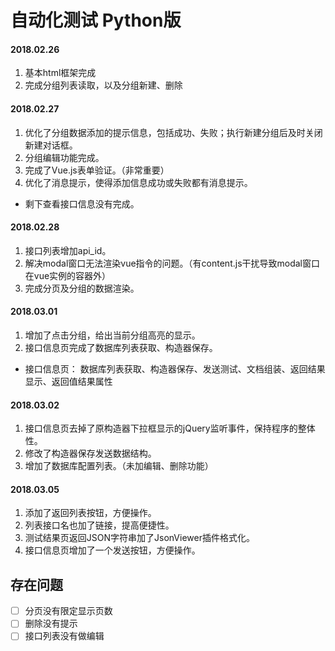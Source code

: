 # 自动化测试 Python版

#### 2018.02.26
1. 基本html框架完成
2. 完成分组列表读取，以及分组新建、删除

#### 2018.02.27
1. 优化了分组数据添加的提示信息，包括成功、失败；执行新建分组后及时关闭新建对话框。
2. 分组编辑功能完成。
3. 完成了Vue.js表单验证。（非常重要）
4. 优化了消息提示，使得添加信息成功或失败都有消息提示。

- 剩下查看接口信息没有完成。

#### 2018.02.28
1. 接口列表增加api_id。
2. 解决modal窗口无法渲染vue指令的问题。（有content.js干扰导致modal窗口在vue实例的容器外）
3. 完成分页及分组的数据渲染。


#### 2018.03.01
1. 增加了点击分组，给出当前分组高亮的显示。
2. 接口信息页完成了数据库列表获取、构造器保存。

- 接口信息页： 数据库列表获取、构造器保存、发送测试、文档组装、返回结果显示、返回值结果属性

#### 2018.03.02
1. 接口信息页去掉了原构造器下拉框显示的jQuery监听事件，保持程序的整体性。
2. 修改了构造器保存发送数据结构。
3. 增加了数据库配置列表。（未加编辑、删除功能）

#### 2018.03.05
1. 添加了返回列表按钮，方便操作。
2. 列表接口名也加了链接，提高便捷性。
3. 测试结果页返回JSON字符串加了JsonViewer插件格式化。
4. 接口信息页增加了一个发送按钮，方便操作。

## 存在问题
- [ ] 分页没有限定显示页数
- [ ] 删除没有提示
- [ ] 接口列表没有做编辑